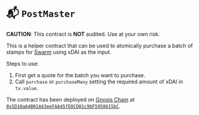 # 📬 `PostMaster`

**CAUTION**: This contract is **NOT** audited. Use at your own risk.

This is a helper contract that can be used to atomically purchase a batch of stamps for [Swarm](https://ethswarm.org) using xDAI as the input.

Steps to use:

1. First get a quote for the batch you want to purchase.
2. Call `purchase` or `purchaseMany` setting the required amount of xDAI in `tx.value`.

The contract has been deployed on [Gnosis Chain](https://gnosischain.com) at [`0x5D10aA4B01A43eeFAA45fE0CD01c9bF5958615bC`](https://gnosisscan.io/address/0x5D10aA4B01A43eeFAA45fE0CD01c9bF5958615bC).

